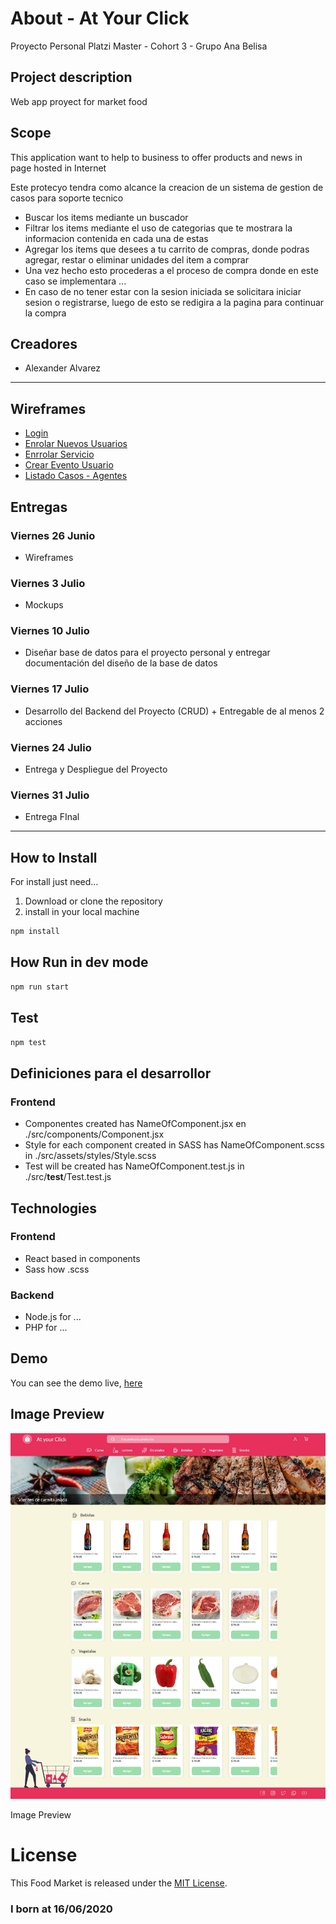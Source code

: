
# About - At Your Click

Proyecto Personal Platzi Master - Cohort 3 - Grupo Ana Belisa

## Project description

Web app proyect for market food

## Scope

This application want to help to business to offer products and news in page hosted in Internet

Este protecyo tendra como alcance la creacion de un sistema de gestion de casos para soporte tecnico

- Buscar los items mediante un buscador
- Filtrar los items mediante el uso de categorias que te mostrara la informacion contenida en cada una de estas
- Agregar los items que desees a tu carrito de compras, donde podras agregar, restar o eliminar unidades del item a comprar
- Una vez hecho esto procederas a el proceso de compra donde en este caso se implementara ...
- En caso de no tener estar con la sesion iniciada se solicitara iniciar sesion o registrarse, luego de esto se redigira a la pagina para continuar la compra

## Creadores

- Alexander Alvarez

---

## Wireframes

- [Login](https://docs.google.com/drawings/d/1C5p-O7dgvajtuP4iEs6gqUMlV4xsQa3-owzjTcNc8S4/edit)
- [Enrolar Nuevos Usuarios](https://docs.google.com/drawings/d/15ZLCanCcz9_doBW3zIYOb6zLJs4AWDXqvgP1TbFXxPU/edit)
- [Enrrolar Servicio](https://docs.google.com/drawings/d/11ic77P5cxew2Qw3OwEaUo-4SVGkpZ-i_5LfpIQ04xZk/edit)
- [Crear Evento Usuario](https://docs.google.com/drawings/d/1IoPNlx51YLBDSTdgetv1h_oMDPS-2GVbRfY_XkcOzJ8/edit)
- [Listado Casos - Agentes](https://docs.google.com/drawings/d/1HhM1ZzabrWv3KKZjjAhaNPNixjgbwXobqCMsRtqTuTc/edit)

## Entregas

### Viernes 26 Junio

- Wireframes

### Viernes 3 Julio

- Mockups

### Viernes 10 Julio

- Diseñar base de datos para el proyecto personal y entregar documentación del diseño de la base de datos

### Viernes 17 Julio

- Desarrollo del Backend del Proyecto (CRUD) + Entregable de al menos 2 acciones

### Viernes 24 Julio

- Entrega y Despliegue del Proyecto

### Viernes 31 Julio

- Entrega FInal

---

## How to Install

For install just need…

1. Download or clone the repository
2. install in your local machine

```jsx
npm install
```

## How Run in dev mode
```jsx
npm run start
```

## Test
```jsx
npm test
```

## Definiciones para el desarrollor

### Frontend

- Componentes created has NameOfComponent.jsx en ./src/components/Component.jsx
- Style for each component created in SASS has NameOfComponent.scss in ./src/assets/styles/Style.scss
- Test will be created has NameOfComponent.test.js in ./src/__test__/Test.test.js

## Technologies

### Frontend
- React based in components
- Sass how .scss

### Backend
- Node.js for ...
- PHP for ...

## Demo

You can see the demo live, [here](https://mastereatsplatzi.github.io/Master-Eats/)

## Image Preview

![preview.png](preview.png)

Image Preview

# License

This Food Market is released under the [MIT License](https://opensource.org/licenses/MIT).

### I born at 16/06/2020